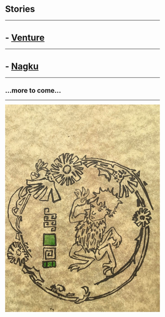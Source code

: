 # Stories
---
# - [Venture](venture.html)
---
# - [Nagku](nagku.html)
---
## ...more to come...
---
![](../more-img/more-cassander-1.jpeg)